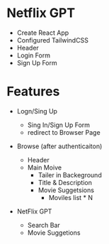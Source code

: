 # Netflix GPT

- Create React App
- Configured TailwindCSS
- Header
- Login Form
- Sign Up Form


# Features

- Logn/Sing Up
    - Sing In/Sign Up Form
    - redirect to Browser Page
- Browse  (after authenticaiton)
    - Header
    - Main Moive
        - Tailer in Backeground
        - Title & Description
        - Movie Suggetsions
            - Moviles list * N

- NetFlix GPT
    - Search Bar
    - Movie Suggetions